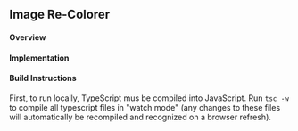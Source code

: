 ## Image Re-Colorer

#### Overview

#### Implementation

#### Build Instructions

First, to run locally, TypeScript mus be compiled into JavaScript. Run `tsc -w` to compile all typescript files in "watch mode" (any changes to these files will automatically be recompiled and recognized on a browser refresh).